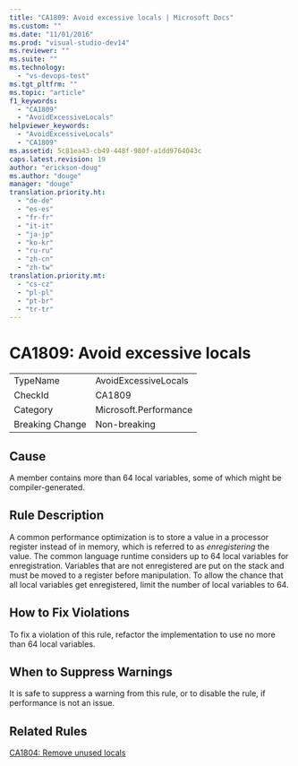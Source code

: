 ```yaml
---
title: "CA1809: Avoid excessive locals | Microsoft Docs"
ms.custom: ""
ms.date: "11/01/2016"
ms.prod: "visual-studio-dev14"
ms.reviewer: ""
ms.suite: ""
ms.technology: 
  - "vs-devops-test"
ms.tgt_pltfrm: ""
ms.topic: "article"
f1_keywords: 
  - "CA1809"
  - "AvoidExcessiveLocals"
helpviewer_keywords: 
  - "AvoidExcessiveLocals"
  - "CA1809"
ms.assetid: 5c81ea43-cb49-448f-980f-a1dd9764043c
caps.latest.revision: 19
author: "erickson-doug"
ms.author: "douge"
manager: "douge"
translation.priority.ht: 
  - "de-de"
  - "es-es"
  - "fr-fr"
  - "it-it"
  - "ja-jp"
  - "ko-kr"
  - "ru-ru"
  - "zh-cn"
  - "zh-tw"
translation.priority.mt: 
  - "cs-cz"
  - "pl-pl"
  - "pt-br"
  - "tr-tr"
---
```

# CA1809: Avoid excessive locals
|||  
|-|-|  
|TypeName|AvoidExcessiveLocals|  
|CheckId|CA1809|  
|Category|Microsoft.Performance|  
|Breaking Change|Non-breaking|  
  
## Cause  
 A member contains more than 64 local variables, some of which might be compiler-generated.  
  
## Rule Description  
 A common performance optimization is to store a value in a processor register instead of in memory, which is referred to as *enregistering* the value. The common language runtime considers up to 64 local variables for enregistration. Variables that are not enregistered are put on the stack and must be moved to a register before manipulation. To allow the chance that all local variables get enregistered, limit the number of local variables to 64.  
  
## How to Fix Violations  
 To fix a violation of this rule, refactor the implementation to use no more than 64 local variables.  
  
## When to Suppress Warnings  
 It is safe to suppress a warning from this rule, or to disable the rule, if performance is not an issue.  
  
## Related Rules  
 [CA1804: Remove unused locals](../code-quality/ca1804-remove-unused-locals.md)